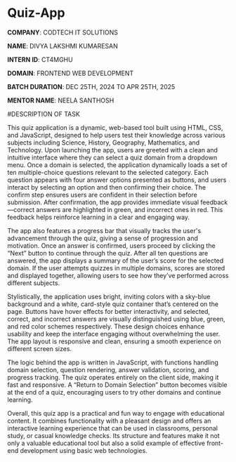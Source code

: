# Quiz-App

**COMPANY**: CODTECH IT SOLUTIONS

**NAME**: DIVYA LAKSHMI KUMARESAN

**INTERN ID**: CT4MGHU

**DOMAIN**: FRONTEND WEB DEVELOPMENT

**BATCH DURATION**: DEC 25TH, 2024 TO APR 25TH, 2025

**MENTOR NAME**: NEELA SANTHOSH

#DESCRIPTION OF TASK


This quiz application is a dynamic, web-based tool built using HTML, CSS, and JavaScript, designed to help users test their knowledge across various subjects including Science, History, Geography, Mathematics, and Technology. Upon launching the app, users are greeted with a clean and intuitive interface where they can select a quiz domain from a dropdown menu. Once a domain is selected, the application dynamically loads a set of ten multiple-choice questions relevant to the selected category. Each question appears with four answer options presented as buttons, and users interact by selecting an option and then confirming their choice. The confirm step ensures users are confident in their selection before submission. After confirmation, the app provides immediate visual feedback—correct answers are highlighted in green, and incorrect ones in red. This feedback helps reinforce learning in a clear and engaging way.

The app also features a progress bar that visually tracks the user's advancement through the quiz, giving a sense of progression and motivation. Once an answer is confirmed, users proceed by clicking the “Next” button to continue through the quiz. After all ten questions are answered, the app displays a summary of the user’s score for the selected domain. If the user attempts quizzes in multiple domains, scores are stored and displayed together, allowing users to see how they’ve performed across different subjects.

Stylistically, the application uses bright, inviting colors with a sky-blue background and a white, card-style quiz container that’s centered on the page. Buttons have hover effects for better interactivity, and selected, correct, and incorrect answers are visually distinguished using blue, green, and red color schemes respectively. These design choices enhance usability and keep the interface engaging without overwhelming the user. The app layout is responsive and clean, ensuring a smooth experience on different screen sizes.

The logic behind the app is written in JavaScript, with functions handling domain selection, question rendering, answer validation, scoring, and progress tracking. The quiz operates entirely on the client side, making it fast and responsive. A “Return to Domain Selection” button becomes visible at the end of a quiz, encouraging users to try other domains and continue learning.

Overall, this quiz app is a practical and fun way to engage with educational content. It combines functionality with a pleasant design and offers an interactive learning experience that can be used in classrooms, personal study, or casual knowledge checks. Its structure and features make it not only a valuable educational tool but also a solid example of effective front-end development using basic web technologies.

